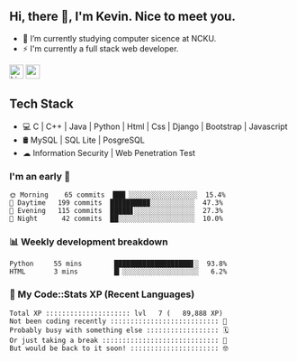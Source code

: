 ## Hi, there 👋, I'm Kevin. Nice to meet you.

- 🌱 I’m currently studying computer sicence at NCKU.
- ⚡ I'm currently a full stack web developer.

<a href="https://www.linkedin.com/in/kevin12686/"><img alt="LinkedIn" src="https://img.shields.io/badge/linkedin%20-%230077B5.svg?&style=for-the-badge&logo=linkedin&logoColor=white" height=25></a>
<a href="https://www.instagram.com/kevin12686/"><img src="https://img.shields.io/badge/instagram-3f729b?&style=for-the-badge&logo=instagram&logoColor=white" height=25></a>

## Tech Stack

* 💻 C | C++ | Java | Python | Html | Css | Django | Bootstrap | Javascript
* 🛢️ MySQL | SQL Lite | PosgreSQL
* ☁ Information Security | Web Penetration Test

### I'm an early 🐤

<!-- early_bird start -->

```text
🌞 Morning    65 commits  ███▏░░░░░░░░░░░░░░░░░  15.4%
🌆 Daytime   199 commits  █████████▉░░░░░░░░░░░  47.3%
🌃 Evening   115 commits  █████▋░░░░░░░░░░░░░░░  27.3%
🌙 Night      42 commits  ██░░░░░░░░░░░░░░░░░░░  10.0%
```

<!-- early_bird end -->

### 📊 Weekly development breakdown

<!-- code_time start -->

```text
Python     55 mins        ███████████████████▋░  93.8%
HTML       3 mins         █▎░░░░░░░░░░░░░░░░░░░   6.2%
```

<!-- code_time end -->

### 🧰 My Code::Stats XP (Recent Languages)

<!-- codestats start -->

```text
Total XP ::::::::::::::::::::: lvl   7 (   89,888 XP) 
Not been coding recently ::::::::::::::::::::::::::: 🙈
Probably busy with something else :::::::::::::::::: 🗓
Or just taking a break ::::::::::::::::::::::::::::: 🌴
But would be back to it soon! :::::::::::::::::::::: 🤓
```

<!-- codestats end -->

